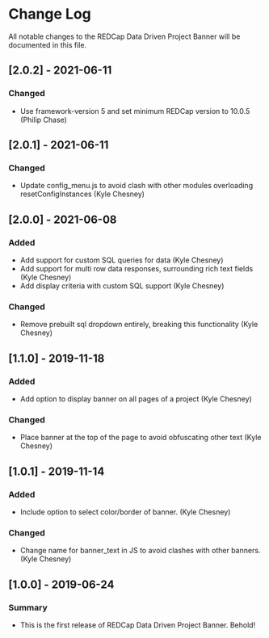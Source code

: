 # Change Log
All notable changes to the REDCap Data Driven Project Banner will be documented in this file.


## [2.0.2] - 2021-06-11
### Changed
- Use framework-version 5 and set minimum REDCap version to 10.0.5 (Philip Chase)


## [2.0.1] - 2021-06-11
### Changed
- Update config_menu.js to avoid clash with other modules overloading resetConfigInstances (Kyle Chesney)


## [2.0.0] - 2021-06-08
### Added
- Add support for custom SQL queries for data (Kyle Chesney)
- Add support for multi row data responses, surrounding rich text fields (Kyle Chesney)
- Add display criteria with custom SQL support (Kyle Chesney)

### Changed
- Remove prebuilt sql dropdown entirely, breaking this functionality (Kyle Chesney)


## [1.1.0] - 2019-11-18
### Added
- Add option to display banner on all pages of a project (Kyle Chesney)

### Changed
- Place banner at the top of the page to avoid obfuscating other text (Kyle Chesney)


## [1.0.1] - 2019-11-14
### Added
- Include option to select color/border of banner. (Kyle Chesney)

### Changed
 - Change name for banner_text in JS to avoid clashes with other banners. (Kyle Chesney)


## [1.0.0] - 2019-06-24
### Summary
 - This is the first release of REDCap Data Driven Project Banner. Behold!
